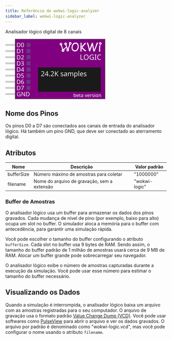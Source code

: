 ```yaml
---
title: Referência do wokwi-logic-analyzer
sidebar_label: wokwi-logic-analyzer
---
```


Analisador lógico digital de 8 canais

![Analisador Lógico](wokwi-logic-analyzer.svg)

## Nome dos Pinos

Os pinos D0 a D7 são conectados aos canais de entrada do analisador lógico. Há também um pino GND, que deve ser conectado ao aterramento digital.

## Atributos

| Nome       | Descrição                                   | Valor padrão  |
| ---------- | ------------------------------------------- | ------------- |
| bufferSize | Número máximo de amostras para coletar      | "1000000"     |
| filename   | Nome do arquivo de gravação, sem a extensão | "wokwi-logic" |

### Buffer de Amostras

O analisador lógico usa um buffer para armazenar os dados dos pinos gravados. Cada mudança de nível de pino (por exemplo, baixo para alto) ocupa um slot no buffer. O simulador aloca
a memória para o buffer com antecedência, para garantir uma simulação rápida.

Você pode escolher o tamanho do buffer configurando o atributo `bufferSize`. Cada slot no buffer usa 9 bytes de RAM. Sendo assim, o tamanho do buffer padrão de 1 milhão
de amostras usará cerca de 9 MB de RAM. Alocar um buffer grande pode sobrecarregar seu navegador.

O analisador lógico exibe o número de amostras capturadas durante a execução da simulação. Você pode usar esse número para estimar o tamanho do buffer necessário.

## Visualizando os Dados

Quando a simulação é interrompida, o analisador lógico baixa um arquivo com as amostras registradas para o seu computador. O arquivo de gravação usa o formato padrão [Value Change Dump (VCD)](https://en.wikipedia.org/wiki/Value_change_dump). Você pode usar softwares como [PulseView](https://sigrok.org/wiki/Downloads) para abrir o arquivo e ver os dados gravados. O arquivo por padrão é denominado como "wokwi-logic.vcd", mas você pode configurar o nome usando o atributo `filename`.
